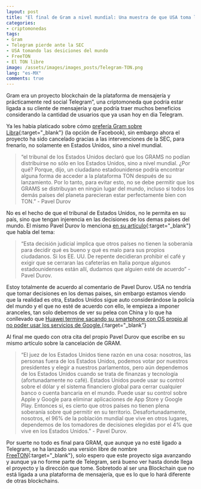 ```yaml
---
layout: post
title: "El final de Gram a nivel mundial: Una muestra de que USA toma las desiciones del mundo"
categories:
- criptomonedas
tags: 
- Gram
- Telegram pierde ante la SEC
- USA tomando las desiciones del mundo
- FreeTON
- El TON libre
image: /assets/images/images_posts/Telegram-TON.png
lang: "es-MX"
comments: true
---
```

Gram era un proyecto blockchain de la plataforma de mensajería y prácticamente red social Telegram”, una criptomoneda que podría estar ligada a su cliente de mensajería y que podría traer muchos beneficios considerando la cantidad de usuarios que ya usan hoy en dia Telegram.

Ya les habia platicado sobre cómo [prefería Gram sobre Libra](https://shadowmyst.net/gram-criptomoneda-telegram-puede-llegar-en-octubre/){:target="_blank"} (la opción de Facebook), sin embargo ahora el proyecto ha sido cancelado gracias a las intervenciones de la SEC, para frenarlo, no solamente en Estados Unidos, sino a nivel mundial.

> “el tribunal de los Estados Unidos declaró que los GRAMS no podían distribuirse no sólo en los Estados Unidos, sino a nivel mundial. ¿Por qué? Porque, dijo, un ciudadano estadounidense podría encontrar alguna forma de acceder a la plataforma TON después de su lanzamiento. Por lo tanto, para evitar esto, no se debe permitir que los GRAMS se distribuyan en ningún lugar del mundo, incluso si todos los demás países del planeta parecieran estar perfectamente bien con TON.” - Pavel Durov

No es el hecho de que el tribunal de Estados Unidos, no le permita en su país, sino que tengan injerencia en las decisiones de los demas paises del mundo. El mismo Pavel Durov lo menciona [en su artículo](https://graph.org/Qué-fue-TON-y-por-qué-se-acabó-05-12-2){:target="_blank"} que habla del tema:

> “Esta decisión judicial implica que otros países no tienen la soberanía para decidir qué es bueno y qué es malo para sus propios ciudadanos. Si los EE. UU. De repente decidieran prohibir el café y exigir que se cerraran las cafeterías en Italia porque algunos estadounidenses están allí, dudamos que alguien esté de acuerdo” - Pavel Durov.

Estoy totalmente de acuerdo al comentario de Pavel Durov. USA no tendría que tomar decisiones en los demas paises, sin embargo estamos viendo que la realidad es otra, Estados Unidos sigue auto considerándose la policía del mundo y el que no esté de acuerdo con ello, le empieza a imponer aranceles, tan solo debemos de ver su pelea con China y lo que ha conllevado que [Huawei termine sacando su smartphone con OS propio al no poder usar los servicios de Google.](https://shadowmyst.net/huawei-alternativa-google/){:target="_blank"}

Al final me quedo con otra cita del propio Pavel Durov que escribe en su mismo artículo sobre la cancelación de GRAM.

> “El juez de los Estados Unidos tiene razón en una cosa: nosotros, las personas fuera de los Estados Unidos, podemos votar por nuestros presidentes y elegir a nuestros parlamentos, pero aún dependemos de los Estados Unidos cuando se trata de finanzas y tecnología (afortunadamente no café). Estados Unidos puede usar su control sobre el dólar y el sistema financiero global para cerrar cualquier banco o cuenta bancaria en el mundo. Puede usar su control sobre Apple y Google para eliminar aplicaciones de App Store y Google Play. Entonces sí, es cierto que otros países no tienen plena soberanía sobre qué permitir en su territorio. Desafortunadamente, nosotros, el 96% de la población mundial que vive en otros lugares, dependemos de los tomadores de decisiones elegidas por el 4% que vive en los Estados Unidos.” - Pavel Durov.

Por suerte no todo es final para GRAM, que aunque ya no esté ligado a Telegram, se ha lanzado una versión libre de nombre [FreeTON](https://freeton.org){:target="_blank"}, solo espero que este proyecto siga avanzando y aunque ya no forme parte de Telegram, será bueno ver hasta donde llega el proyecto y la dirección que tome. Sobretodo al ser una Blockchain que no está ligada a una plataforma de mensajería, que es lo que lo hará diferente de otras blockchains.